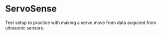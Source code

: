 # ServoSense
Test setup to practice with making a servo move from data acquired from ultrasonic sensors.   

